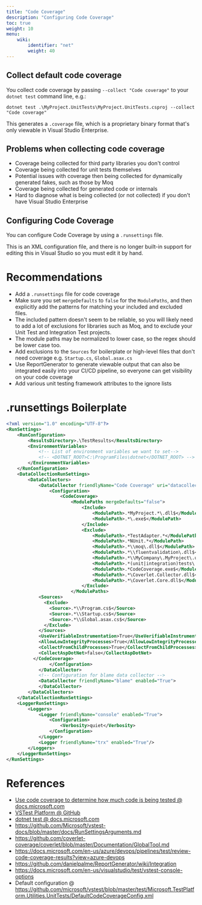 ```yaml
---
title: "Code Coverage"
description: "Configuring Code Coverage"
toc: true
weight: 10
menu:
    wiki:
        identifier: "net"
        weight: 40
---
```


## Collect default code coverage

You collect code coverage by passing `--collect "Code coverage"` to your `dotnet test` command line, e.g.:

```
dotnet test .\MyProject.UnitTests\MyProject.UnitTests.csproj --collect "Code coverage"
```

This generates a `.coverage` file, which is a proprietary binary format that's only viewable in Visual Studio Enterprise.

## Problems when collecting code coverage

* Coverage being collected for third party libraries you don't control
* Coverage being collected for unit tests themselves
* Potential issues with coverage then being collected for dynamically generated fakes, such as those by Moq
* Coverage being collected for generated code or internals
* Hard to diagnose what is being collected (or not collected) if you don't have Visual Studio Enterprise

## Configuring Code Coverage

You can configure Code Coverage by using a `.runsettings` file.

This is an XML configuration file, and there is no longer built-in support for editing this in Visual Studio so you must edit it by hand.

# Recommendations

* Add a `.runsettings` file for code coverage
* Make sure you set `mergeDefaults` to `false` for the `ModulePaths`, and then explicitly add the patterns for matching your included and excluded files.
* The included pattern doesn't seem to be reliable, so you will likely need to add a lot of exclusions for libraries such as Moq, and to exclude your Unit Test and Integration Test projects.
* The module paths may be normalized to lower case, so the regex should be lower case too.
* Add exclusions to the `Sources` for boilerplate or high-level files that don't need coverage e.g. `Startup.cs`, `Global.asax.cs`
* Use ReportGenerator to generate viewable output that can also be integrated easily into your CI/CD pipeline, so everyone can get visibility on your code coverage
* Add various unit testing framework attributes to the ignore lists

# .runsettings Boilerplate

```xml
<?xml version="1.0" encoding="UTF-8"?>
<RunSettings>
	<RunConfiguration>
		<ResultsDirectory>.\TestResults</ResultsDirectory>
		<EnvironmentVariables>
			<!-- List of environment variables we want to set-->
			<!-- <DOTNET_ROOT>C:\ProgramFiles\dotnet</DOTNET_ROOT> -->
		</EnvironmentVariables>
	</RunConfiguration>
	<DataCollectionRunSettings>
		<DataCollectors>
			<DataCollector friendlyName="Code Coverage" uri="datacollector://Microsoft/CodeCoverage/2.0">
				<Configuration>
					<CodeCoverage>
						<ModulePaths mergeDefaults="false">
              				<Include>
								<ModulePath>.*MyProject.*\.dll$</ModulePath>
								<ModulePath>.*\.exe$</ModulePath>
							</Include>
							<Exclude>
								<ModulePath>.*TestAdapter.*</ModulePath>
								<ModulePath>.*NUnit.*</ModulePath>
								<ModulePath>.*\\moq\.dll$</ModulePath>
								<ModulePath>.*\\fluentvalidation\.dll$</ModulePath>
								<ModulePath>.*\\MyCompany\.MyProject\.unittests\.dll</ModulePath>
								<ModulePath>.*(unit|integration)tests\.dll</ModulePath>
								<ModulePath>.*CodeCoverage.exe$</ModulePath>
								<ModulePath>.*\Coverlet.Collector.dll$</ModulePath>
								<ModulePath>.*\Coverlet.Core.dll$</ModulePath>
							</Exclude>
						</ModulePaths>
            <Sources>
              <Exclude>
                <Source>.*\\Program.cs$</Source>
                <Source>.*\\Startup.cs$</Source>
                <Source>.*\\Global.asax.cs$</Source>
              </Exclude>
            </Sources>
            <UseVerifiableInstrumentation>True</UseVerifiableInstrumentation>
			<AllowLowIntegrityProcesses>True</AllowLowIntegrityProcesses>
			<CollectFromChildProcesses>True</CollectFromChildProcesses>
			<CollectAspDotNet>false</CollectAspDotNet>
          </CodeCoverage>
				</Configuration>
			</DataCollector>
			<!-- Configuration for blame data collector -->
			<DataCollector friendlyName="blame" enabled="True">
			</DataCollector>
		</DataCollectors>
	</DataCollectionRunSettings>
	<LoggerRunSettings>
		<Loggers>
			<Logger friendlyName="console" enabled="True">
				<Configuration>
					<Verbosity>quiet</Verbosity>
				</Configuration>
			</Logger>
			<Logger friendlyName="trx" enabled="True"/>
		</Loggers>
	</LoggerRunSettings>
</RunSettings>
```

# References

* [Use code coverage to determine how much code is being tested @ docs.microsoft.com](https://docs.microsoft.com/en-us/visualstudio/test/using-code-coverage-to-determine-how-much-code-is-being-tested)
* [VSTest Platform @ GitHub](https://github.com/microsoft/vstest/)
* [dotnet test @ docs.microsoft.com](https://docs.microsoft.com/en-us/dotnet/core/tools/dotnet-test)
* https://github.com/Microsoft/vstest-docs/blob/master/docs/RunSettingsArguments.md
* https://github.com/coverlet-coverage/coverlet/blob/master/Documentation/GlobalTool.md
* https://docs.microsoft.com/en-us/azure/devops/pipelines/test/review-code-coverage-results?view=azure-devops
* https://github.com/danielpalme/ReportGenerator/wiki/Integration
* https://docs.microsoft.com/en-us/visualstudio/test/vstest-console-options
* Default configuration @ https://github.com/microsoft/vstest/blob/master/test/Microsoft.TestPlatform.Utilities.UnitTests/DefaultCodeCoverageConfig.xml
